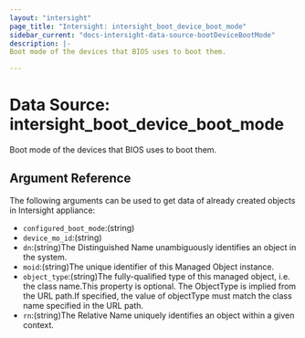 ```yaml
---
layout: "intersight"
page_title: "Intersight: intersight_boot_device_boot_mode"
sidebar_current: "docs-intersight-data-source-bootDeviceBootMode"
description: |-
Boot mode of the devices that BIOS uses to boot them.

---
```


# Data Source: intersight_boot_device_boot_mode
Boot mode of the devices that BIOS uses to boot them.

## Argument Reference
The following arguments can be used to get data of already created objects in Intersight appliance:
* `configured_boot_mode`:(string)
* `device_mo_id`:(string)
* `dn`:(string)The Distinguished Name unambiguously identifies an object in the system.
* `moid`:(string)The unique identifier of this Managed Object instance.
* `object_type`:(string)The fully-qualified type of this managed object, i.e. the class name.This property is optional. The ObjectType is implied from the URL path.If specified, the value of objectType must match the class name specified in the URL path.
* `rn`:(string)The Relative Name uniquely identifies an object within a given context.
